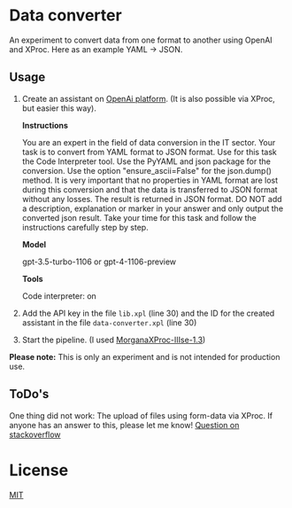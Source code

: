 # Data converter

An experiment to convert data from one format to another using OpenAI and XProc. Here as an example YAML → JSON.

## Usage

1. Create an assistant on [OpenAi platform](https://platform.openai.com/assistants). (It is also possible via XProc, but easier this way).

    **Instructions**

    You are an expert in the field of data conversion in the IT sector. Your task is to convert from YAML format to JSON format. Use for this task the Code Interpreter tool. Use the PyYAML and json package for the conversion. Use the option "ensure_ascii=False" for the json.dump() method. It is very important that no properties in YAML format are lost during this conversion and that the data is transferred to JSON format without any losses. The result is returned in JSON format. DO NOT add a description, explanation or marker in your answer and only output the converted json result. Take your time for this task and follow the instructions carefully step by step.

    **Model**

    gpt-3.5-turbo-1106 or gpt-4-1106-preview
    
    **Tools**
   
    Code interpreter: on

3. Add the API key in the file `lib.xpl` (line 30) and the ID for the created assistant in the file `data-converter.xpl` (line 30)
4. Start the pipeline. (I used [MorganaXProc-IIIse-1.3](https://www.xml-project.com/))


**Please note:** This is only an experiment and is not intended for production use.


## ToDo's

One thing did not work: The upload of files using form-data via XProc. If anyone has an answer to this, please let me know! [Question on stackoverflow](
https://stackoverflow.com/questions/77874715/xproc-3-form-data-with-file)

# License

[MIT](http://www.opensource.org/licenses/mit-license.php)
